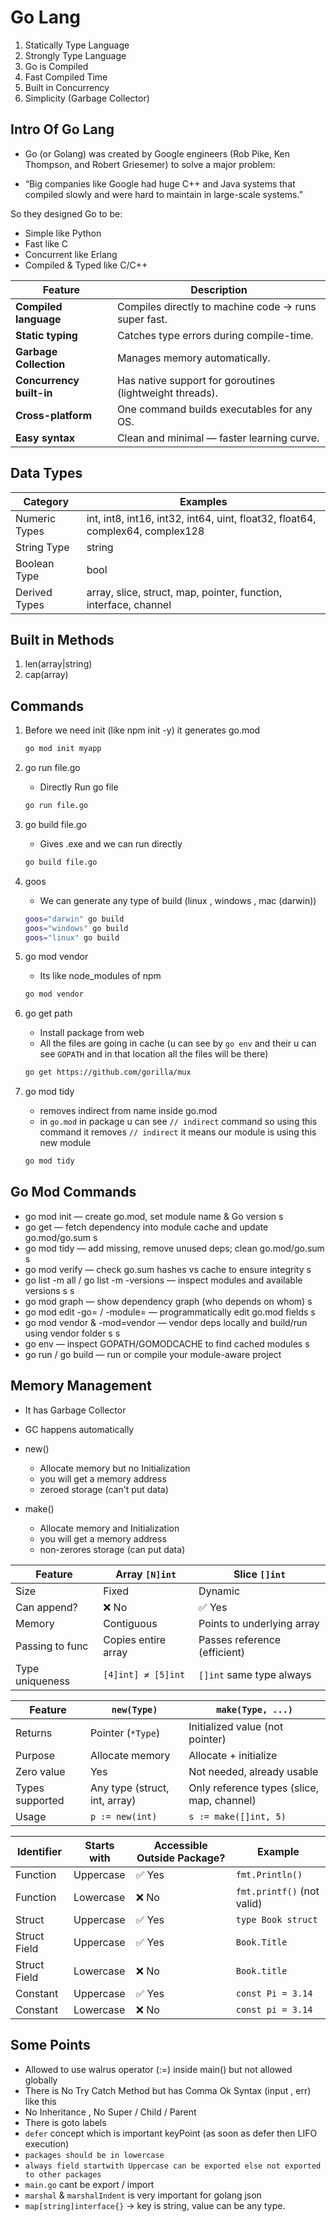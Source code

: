 # Go Lang

1. Statically Type Language
2. Strongly Type Language
3. Go is Compiled
4. Fast Compiled Time
5. Built in Concurrency
6. Simplicity (Garbage Collector)

## Intro Of Go Lang

- Go (or Golang) was created by Google engineers (Rob Pike, Ken Thompson, and Robert Griesemer) to solve a major problem:

- “Big companies like Google had huge C++ and Java systems that compiled slowly and were hard to maintain in large-scale systems.”

So they designed Go to be:

- Simple like Python
- Fast like C
- Concurrent like Erlang
- Compiled & Typed like C/C++

| Feature                  | Description                                              |
| ------------------------ | -------------------------------------------------------- |
| **Compiled language**    | Compiles directly to machine code → runs super fast.     |
| **Static typing**        | Catches type errors during compile-time.                 |
| **Garbage Collection**   | Manages memory automatically.                            |
| **Concurrency built-in** | Has native support for goroutines (lightweight threads). |
| **Cross-platform**       | One command builds executables for any OS.               |
| **Easy syntax**          | Clean and minimal — faster learning curve.               |

## Data Types

| Category      | Examples                                                                      |
| ------------- | ----------------------------------------------------------------------------- |
| Numeric Types | int, int8, int16, int32, int64, uint, float32, float64, complex64, complex128 |
| String Type   | string                                                                        |
| Boolean Type  | bool                                                                          |
| Derived Types | array, slice, struct, map, pointer, function, interface, channel              |

## Built in Methods

1. len(array|string)
2. cap(array)

## Commands

1. Before we need init (like npm init -y) it generates go.mod

   ```bash
   go mod init myapp
   ```

2. go run file.go

   - Directly Run go file

   ```bash
   go run file.go
   ```

3. go build file.go

   - Gives .exe and we can run directly

   ```bash
   go build file.go
   ```

4. goos

   - We can generate any type of build (linux , windows , mac (darwin))

   ```bash
   goos="darwin" go build
   goos="windows" go build
   goos="linux" go build
   ```

5. go mod vendor

   - Its like node_modules of npm

   ```bash
   go mod vendor
   ```

6. go get path
   - Install package from web
   - All the files are going in cache (u can see by `go env` and their u can see `GOPATH` and in that location all the files will be there)
   ```bash
   go get https://github.com/gorilla/mux
   ```

7. go mod tidy
   - removes indirect from name inside go.mod
   - in `go.mod` in package u can see `// indirect` command so using this command it removes `// indirect` it means our module is using this new module
   ```bash
   go mod tidy
   ``` 
## Go Mod Commands
- go mod init — create go.mod, set module name & Go version s
- go get — fetch dependency into module cache and update go.mod/go.sum s
- go mod tidy — add missing, remove unused deps; clean go.mod/go.sum s
- go mod verify — check go.sum hashes vs cache to ensure integrity s
- go list -m all / go list -m -versions — inspect modules and available versions s s
- go mod graph — show dependency graph (who depends on whom) s
- go mod edit -go= / -module= — programmatically edit go.mod fields s
- go mod vendor & -mod=vendor — vendor deps locally and build/run using vendor folder s s
- go env — inspect GOPATH/GOMODCACHE to find cached modules s
- go run / go build — run or compile your module-aware project

## Memory Management

- It has Garbage Collector
- GC happens automatically

- new()

  - Allocate memory but no Initialization
  - you will get a memory address
  - zeroed storage (can't put data)

- make()
  - Allocate memory and Initialization
  - you will get a memory address
  - non-zerores storage (can put data)

| Feature         | Array `[N]int`      | Slice `[]int`                |
| --------------- | ------------------- | ---------------------------- |
| Size            | Fixed               | Dynamic                      |
| Can append?     | ❌ No               | ✅ Yes                       |
| Memory          | Contiguous          | Points to underlying array   |
| Passing to func | Copies entire array | Passes reference (efficient) |
| Type uniqueness | `[4]int] ≠ [5]int`  | `[]int` same type always     |

| Feature         | `new(Type)`                   | `make(Type, ...)`                          |
| --------------- | ----------------------------- | ------------------------------------------ |
| Returns         | Pointer (`*Type`)             | Initialized value (not pointer)            |
| Purpose         | Allocate memory               | Allocate + initialize                      |
| Zero value      | Yes                           | Not needed, already usable                 |
| Types supported | Any type (struct, int, array) | Only reference types (slice, map, channel) |
| Usage           | `p := new(int)`               | `s := make([]int, 5)`                      |

| Identifier   | Starts with | Accessible Outside Package? | Example                    |
| ------------ | ----------- | --------------------------- | -------------------------- |
| Function     | Uppercase   | ✅ Yes                      | `fmt.Println()`            |
| Function     | Lowercase   | ❌ No                       | `fmt.printf()` (not valid) |
| Struct       | Uppercase   | ✅ Yes                      | `type Book struct`         |
| Struct Field | Uppercase   | ✅ Yes                      | `Book.Title`               |
| Struct Field | Lowercase   | ❌ No                       | `Book.title`               |
| Constant     | Uppercase   | ✅ Yes                      | `const Pi = 3.14`          |
| Constant     | Lowercase   | ❌ No                       | `const pi = 3.14`          |

## Some Points

- Allowed to use walrus operator (:=) inside main() but not allowed globally
- There is No Try Catch Method but has Comma Ok Syntax (input , err) like this
- No Inheritance , No Super / Child / Parent
- There is goto labels
- `defer` concept which is important keyPoint (as soon as defer then LIFO execution)
- `packages should be in lowercase`
- `always field startwith Uppercase can be exported else not exported to other packages`
- `main.go` cant be export / import
- `marshal` & `marshalIndent` is very important for golang json
- `map[string]interface{}` → key is string, value can be any type.
